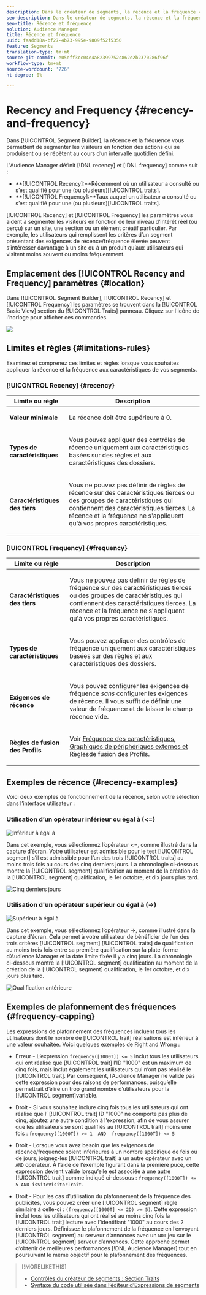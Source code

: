 ```yaml
---
description: Dans le créateur de segments, la récence et la fréquence vous permettent de segmenter les visiteurs en fonction des actions qui se produisent ou se répètent au cours d’un intervalle quotidien défini.
seo-description: Dans le créateur de segments, la récence et la fréquence vous permettent de segmenter les visiteurs en fonction des actions qui se produisent ou se répètent au cours d’un intervalle quotidien défini.
seo-title: Récence et fréquence
solution: Audience Manager
title: Récence et fréquence
uuid: faadd18a-bf27-4b73-995e-9809f52f5350
feature: Segments
translation-type: tm+mt
source-git-commit: e05eff3cc04e4a82399752c862e2b2370286f96f
workflow-type: tm+mt
source-wordcount: '726'
ht-degree: 0%

---
```



# Recency and Frequency {#recency-and-frequency}

Dans [!UICONTROL Segment Builder], la récence et la fréquence vous permettent de segmenter les visiteurs en fonction des actions qui se produisent ou se répètent au cours d’un intervalle quotidien défini.

L&#39;Audience Manager définit [!DNL recency] et [!DNL frequency] comme suit :

* **[!UICONTROL Recency]:**Récemment où un utilisateur a consulté ou s’est qualifié pour une (ou plusieurs)[!UICONTROL traits].
* **[!UICONTROL Frequency]:**Taux auquel un utilisateur a consulté ou s’est qualifié pour une (ou plusieurs)[!UICONTROL traits].

[!UICONTROL Recency] et [!UICONTROL Frequency] les paramètres vous aident à segmenter les visiteurs en fonction de leur niveau d’intérêt réel (ou perçu) sur un site, une section ou un élément créatif particulier. Par exemple, les utilisateurs qui remplissent les critères d’un segment présentant des exigences de récence/fréquence élevée peuvent s’intéresser davantage à un site ou à un produit qu’aux utilisateurs qui visitent moins souvent ou moins fréquemment.

## Emplacement des [!UICONTROL Recency and Frequency] paramètres {#location}

Dans [!UICONTROL Segment Builder], [!UICONTROL Recency] et [!UICONTROL Frequency] les paramètres se trouvent dans la [!UICONTROL Basic View] section du [!UICONTROL Traits] panneau. Cliquez sur l&#39;icône de l&#39;horloge pour afficher ces commandes.

![](assets/recency_frequency.png)

## Limites et règles {#limitations-rules}

Examinez et comprenez ces limites et règles lorsque vous souhaitez appliquer la récence et la fréquence aux caractéristiques de vos segments.

### [!UICONTROL Recency] {#recency}

<table id="table_026064124C694D75B7A960457D50170B"> 
 <thead> 
  <tr> 
   <th colname="col1" class="entry"> Limite ou règle </th> 
   <th colname="col2" class="entry"> Description </th> 
  </tr> 
 </thead>
 <tbody> 
  <tr> 
   <td colname="col1"> <p> <b>Valeur minimale</b> </p> </td> 
   <td colname="col2"> <p>La récence doit être supérieure à 0. </p> </td> 
  </tr>
  <tr> 
   <td colname="col1"> <p> <b>Types de caractéristiques</b> </p> </td> 
   <td colname="col2"> <p>Vous pouvez appliquer des contrôles de récence uniquement aux caractéristiques basées sur des règles et aux caractéristiques des dossiers. </p> </td> 
  </tr> 
  <tr> 
   <td colname="col1"> <p> <b>Caractéristiques des tiers</b> </p> </td> 
   <td colname="col2"> <p>Vous ne pouvez pas définir de règles de récence sur des caractéristiques tierces ou des groupes de caractéristiques qui contiennent des caractéristiques tierces. La récence et la fréquence ne s'appliquent qu'à vos propres caractéristiques. </p> </td> 
  </tr> 
 </tbody> 
</table>

### [!UICONTROL Frequency] {#frequency}

<table id="table_EBD621D26C8B4D03933E8C0753C892A7"> 
 <thead> 
  <tr> 
   <th colname="col1" class="entry"> Limite ou règle </th> 
   <th colname="col2" class="entry"> Description </th> 
  </tr> 
 </thead>
 <tbody> 
  <tr> 
   <td colname="col1"> <p> <b>Caractéristiques des tiers</b> </p> </td> 
   <td colname="col2"> <p>Vous ne pouvez pas définir de règles de fréquence sur des caractéristiques tierces ou des groupes de caractéristiques qui contiennent des caractéristiques tierces. La récence et la fréquence ne s'appliquent qu'à vos propres caractéristiques. </p> </td> 
  </tr> 
  <tr> 
   <td colname="col1"> <p> <b>Types de caractéristiques</b> </p> </td> 
   <td colname="col2"> <p>Vous pouvez appliquer des contrôles de fréquence uniquement aux caractéristiques basées sur des règles et aux caractéristiques des dossiers. </p> </td> 
  </tr> 
  <tr> 
   <td colname="col1"> <p> <b>Exigences de récence</b> </p> </td> 
   <td colname="col2"> <p>Vous pouvez configurer les exigences de fréquence <i>sans</i> configurer les exigences de récence. Il vous suffit de définir une valeur de fréquence et de laisser le champ récence vide. </p> </td> 
  </tr> 
  <tr> 
   <td colname="col1"> <p><b>Règles de fusion des Profils</b> </p> </td> 
   <td colname="col2"> <p>Voir <a href="../../faq/faq-profile-merge.md#trait-freq-device-rules"> Fréquence des caractéristiques, Graphiques de périphériques externes et Règles</a>de fusion des Profils. </p> </td> 
  </tr> 
 </tbody> 
</table>

## Exemples de récence {#recency-examples}

Voici deux exemples de fonctionnement de la récence, selon votre sélection dans l’interface utilisateur :

### Utilisation d’un opérateur inférieur ou égal à (&lt;=)

![Inférieur à égal à](assets/less-than-equal-to.png)

Dans cet exemple, vous sélectionnez l’opérateur &lt;=, comme illustré dans la capture d’écran. Votre utilisateur est admissible pour le test [!UICONTROL segment] s’il est admissible pour l’un des trois [!UICONTROL traits] au moins trois fois au cours des cinq derniers jours. La chronologie ci-dessous montre la [!UICONTROL segment] qualification au moment de la création de la [!UICONTROL segment] qualification, le 1er octobre, et dix jours plus tard.

![Cinq derniers jours](assets/last-5-days.png)

### Utilisation d&#39;un opérateur supérieur ou égal à (=>)

![Supérieur à égal à](assets/greater-than-equal-to.png)

Dans cet exemple, vous sélectionnez l’opérateur =>, comme illustré dans la capture d’écran. Cela permet à votre utilisateur de bénéficier de l’un des trois critères [!UICONTROL segment] [!UICONTROL traits] de qualification au moins trois fois entre sa première qualification sur la plate-forme d’Audience Manager et la date limite fixée il y a cinq jours. La chronologie ci-dessous montre la [!UICONTROL segment] qualification au moment de la création de la [!UICONTROL segment] qualification, le 1er octobre, et dix jours plus tard.

![Qualification antérieure](assets/earlier-qualification.png)


## Exemples de plafonnement des fréquences {#frequency-capping}

Les expressions de plafonnement des fréquences incluent tous les utilisateurs dont le nombre de [!UICONTROL trait] réalisations est inférieur à une valeur souhaitée. Voici quelques exemples de Right and Wrong :

* Erreur - L’expression `frequency([1000T]) <= 5` inclut tous les utilisateurs qui ont réalisé que [!UICONTROL trait] l’ID &quot;1000&quot; est un maximum de cinq fois, mais inclut également les utilisateurs qui n’ont pas réalisé le [!UICONTROL trait]. Par conséquent, l’Audience Manager ne valide pas cette expression pour des raisons de performances, puisqu’elle permettrait d’élire un trop grand nombre d’utilisateurs pour la [!UICONTROL segment]variable.

* Droit - Si vous souhaitez inclure cinq fois tous les utilisateurs qui ont réalisé que l’ [!UICONTROL trait] ID &quot;1000&quot; ne comporte pas plus de cinq, ajoutez une autre condition à l’expression, afin de vous assurer que les utilisateurs se sont qualifiés au [!UICONTROL trait] moins une fois :  `frequency([1000T]) >= 1  AND  frequency([1000T]) <= 5`

* Droit - Lorsque vous avez besoin que les exigences de récence/fréquence soient inférieures à un nombre spécifique de fois ou de jours, joignez-les [!UICONTROL trait] à un autre opérateur avec un `AND` opérateur. À l’aide de l’exemple figurant dans la première puce, cette expression devient valide lorsqu’elle est associée à une autre [!UICONTROL trait] comme indiqué ci-dessous : `frequency([1000T]) <= 5 AND isSiteVisitorTrait`.

* Droit - Pour les cas d’utilisation du plafonnement de la fréquence des publicités, vous pouvez créer une [!UICONTROL segment] règle similaire à celle-ci : `(frequency([1000T] <= 2D) >= 5)`. Cette expression inclut tous les utilisateurs qui ont réalisé au moins cinq fois la [!UICONTROL trait] lecture avec l’identifiant &quot;1000&quot; au cours des 2 derniers jours. Définissez le plafonnement de la fréquence en l’envoyant [!UICONTROL segment] au serveur d’annonces avec un `NOT` jeu sur le [!UICONTROL segment] serveur d’annonces. Cette approche permet d’obtenir de meilleures performances [!DNL Audience Manager] tout en poursuivant le même objectif pour le plafonnement des fréquences.

>[!MORELIKETHIS]
>
>* [Contrôles du créateur de segments : Section Traits](../../features/segments/segment-builder.md#segment-builder-controls-traits)
>* [Syntaxe du code utilisée dans l’éditeur d’Expressions de segments](../../features/segments/segment-code-syntax.md)

